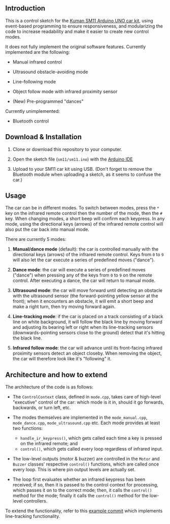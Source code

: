 ## Introduction

This is a control sketch for the [Kuman SM11 Arduino UNO car kit],
using event-based programming to ensure responsiveness, and modularizing the
code to increase readability and make it easier to create new control modes.

It does not fully implement the original software features. Currently
implemented are the following:

* Manual infrared control

* Ultrasound obstacle-avoiding mode

* Line-following mode

* Object follow mode with infrared proximity sensor

* (New) Pre-programmed "dances"


Currently unimplemented:

* Bluetooth control


## Download & Installation

1. Clone or download this repository to your computer.

2. Open the sketch file (`sm11/sm11.ino`) with the [Arduino IDE]

3. Upload to your SM11 car kit using USB. (Don't forget to remove the Bluetooth
module when uploading a sketch, as it seems to confuse the car.)

## Usage

The car can be in different modes. To switch between modes, press the `*` key on
the infrared remote control then the number of the mode, then the `#` key. When
changing modes, a short beep will confirm each keypress. In any mode, using the
directional keys (arrows) of the infrared remote control will also put the car
back into manual mode.

There are currently 5 modes:

1. **Manual/dance mode** (default): the car is controlled manually with the
directional keys (arrows) of the infrared remote control. Keys from `0` to `9`
will also let the car execute a series of predefined moves ("dance").

2. **Dance mode**: the car will execute a series of predefined moves ("dance")
when pressing any of the keys from `0` to `9` on the remote control. After
executing a dance, the car will return to manual mode.

3. **Ultrasound mode**: the car will move forward until detecting an obstacle
with the ultrasound sensor (the forward-pointing yellow sensor at the front);
when it encounters an obstacle, it will emit a short beep and make a right turn,
then try moving forward again.

4. **Line-tracking mode**: if the car is placed on a track consisting of a black
line on white background, it will follow the black line by moving forward and
adjusting its bearing left or right when its line-tracking sensors
(downwards-pointing sensors close to the ground) detect that it's hitting the
black line.

5. **Infrared follow mode**: the car will advance until its front-facing
infrared proximity sensors detect an object closeby. When removing the object,
the car will therefore look like it's "following" it.

## Architecture and how to extend

The architecture of the code is as follows:

* The `ControlContext` class, defined in `mode.cpp`, takes care of high-level
"executive" control of the car: which mode is it in, should it go forwards,
backwards, or turn left, etc.

* The modes themselves are implemented in the `mode_manual.cpp`,
`mode_dance.cpp`, `mode_ultrasound.cpp` etc. Each mode provides at least two
functions:
  - `handle_ir_keypress()`, which gets called each time a key is pressed on the
    infrared remote; and
  - `control()`, which gets called every loop regardless of infrared input.

* The low-level outputs (motor & buzzer) are controlled in the `Motor` and
`Buzzer` classes' respective `control()` functions, which are called once
every loop. This is where pin output levels are actually set.

* The loop first evaluates whether an infrared keypress has been received; if
so, then it is passed to the control context for processing, which passes it on
to the correct mode; then, it calls the `control()` method for the mode; finally
it calls the `control()` method for the low-level controllers.

To extend the functionality, refer to this [example commit] which implements
line-tracking functionality.


[Kuman SM11 Arduino UNO car kit]: http://www.kumantech.com/kuman-arduino-uno-bluetooth-irafred-remote-control-smart-robot-car-kit-sm11_p0415.html
[Arduino IDE]: https://www.arduino.cc/en/Main/Software
[Example commit]: https://github.com/mbof/sm11/commit/16faaa354a73bb84aac7c4a372524a20ac0ce7b6
